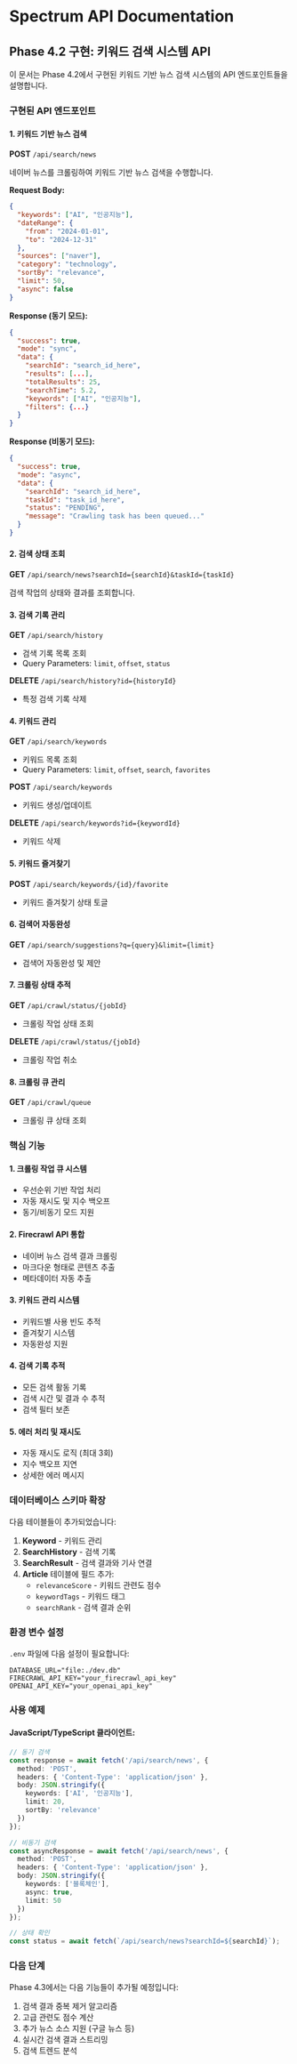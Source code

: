 # Spectrum API Documentation

## Phase 4.2 구현: 키워드 검색 시스템 API

이 문서는 Phase 4.2에서 구현된 키워드 기반 뉴스 검색 시스템의 API 엔드포인트들을 설명합니다.

### 구현된 API 엔드포인트

#### 1. 키워드 기반 뉴스 검색
**POST** `/api/search/news`

네이버 뉴스를 크롤링하여 키워드 기반 뉴스 검색을 수행합니다.

**Request Body:**
```json
{
  "keywords": ["AI", "인공지능"],
  "dateRange": {
    "from": "2024-01-01",
    "to": "2024-12-31"
  },
  "sources": ["naver"],
  "category": "technology",
  "sortBy": "relevance",
  "limit": 50,
  "async": false
}
```

**Response (동기 모드):**
```json
{
  "success": true,
  "mode": "sync",
  "data": {
    "searchId": "search_id_here",
    "results": [...],
    "totalResults": 25,
    "searchTime": 5.2,
    "keywords": ["AI", "인공지능"],
    "filters": {...}
  }
}
```

**Response (비동기 모드):**
```json
{
  "success": true,
  "mode": "async",
  "data": {
    "searchId": "search_id_here",
    "taskId": "task_id_here",
    "status": "PENDING",
    "message": "Crawling task has been queued..."
  }
}
```

#### 2. 검색 상태 조회
**GET** `/api/search/news?searchId={searchId}&taskId={taskId}`

검색 작업의 상태와 결과를 조회합니다.

#### 3. 검색 기록 관리
**GET** `/api/search/history`
- 검색 기록 목록 조회
- Query Parameters: `limit`, `offset`, `status`

**DELETE** `/api/search/history?id={historyId}`
- 특정 검색 기록 삭제

#### 4. 키워드 관리
**GET** `/api/search/keywords`
- 키워드 목록 조회
- Query Parameters: `limit`, `offset`, `search`, `favorites`

**POST** `/api/search/keywords`
- 키워드 생성/업데이트

**DELETE** `/api/search/keywords?id={keywordId}`
- 키워드 삭제

#### 5. 키워드 즐겨찾기
**POST** `/api/search/keywords/{id}/favorite`
- 키워드 즐겨찾기 상태 토글

#### 6. 검색어 자동완성
**GET** `/api/search/suggestions?q={query}&limit={limit}`
- 검색어 자동완성 및 제안

#### 7. 크롤링 상태 추적
**GET** `/api/crawl/status/{jobId}`
- 크롤링 작업 상태 조회

**DELETE** `/api/crawl/status/{jobId}`
- 크롤링 작업 취소

#### 8. 크롤링 큐 관리
**GET** `/api/crawl/queue`
- 크롤링 큐 상태 조회

### 핵심 기능

#### 1. 크롤링 작업 큐 시스템
- 우선순위 기반 작업 처리
- 자동 재시도 및 지수 백오프
- 동기/비동기 모드 지원

#### 2. Firecrawl API 통합
- 네이버 뉴스 검색 결과 크롤링
- 마크다운 형태로 콘텐츠 추출
- 메타데이터 자동 추출

#### 3. 키워드 관리 시스템
- 키워드별 사용 빈도 추적
- 즐겨찾기 시스템
- 자동완성 지원

#### 4. 검색 기록 추적
- 모든 검색 활동 기록
- 검색 시간 및 결과 수 추적
- 검색 필터 보존

#### 5. 에러 처리 및 재시도
- 자동 재시도 로직 (최대 3회)
- 지수 백오프 지연
- 상세한 에러 메시지

### 데이터베이스 스키마 확장

다음 테이블들이 추가되었습니다:

1. **Keyword** - 키워드 관리
2. **SearchHistory** - 검색 기록
3. **SearchResult** - 검색 결과와 기사 연결
4. **Article** 테이블에 필드 추가:
   - `relevanceScore` - 키워드 관련도 점수
   - `keywordTags` - 키워드 태그
   - `searchRank` - 검색 결과 순위

### 환경 변수 설정

`.env` 파일에 다음 설정이 필요합니다:

```
DATABASE_URL="file:./dev.db"
FIRECRAWL_API_KEY="your_firecrawl_api_key"
OPENAI_API_KEY="your_openai_api_key"
```

### 사용 예제

#### JavaScript/TypeScript 클라이언트:

```typescript
// 동기 검색
const response = await fetch('/api/search/news', {
  method: 'POST',
  headers: { 'Content-Type': 'application/json' },
  body: JSON.stringify({
    keywords: ['AI', '인공지능'],
    limit: 20,
    sortBy: 'relevance'
  })
});

// 비동기 검색
const asyncResponse = await fetch('/api/search/news', {
  method: 'POST',
  headers: { 'Content-Type': 'application/json' },
  body: JSON.stringify({
    keywords: ['블록체인'],
    async: true,
    limit: 50
  })
});

// 상태 확인
const status = await fetch(`/api/search/news?searchId=${searchId}`);
```

### 다음 단계

Phase 4.3에서는 다음 기능들이 추가될 예정입니다:

1. 검색 결과 중복 제거 알고리즘
2. 고급 관련도 점수 계산
3. 추가 뉴스 소스 지원 (구글 뉴스 등)
4. 실시간 검색 결과 스트리밍
5. 검색 트렌드 분석